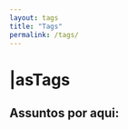 ```yaml
---
layout: tags
title: "Tags"
permalink: /tags/
---
```

<h1><span aria-hidden="true">|</span><span class="h1-menor">as</span>Tags</h1>
<h2 class="blog-title">Assuntos por aqui:</h2>